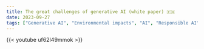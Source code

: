 ```yaml
---
title: The great challenges of generative AI (white paper) 🇫🇷
date: 2023-09-27
tags: ["Generative AI", "Environmental impacts", "AI", "Responsible AI"]
---
```


{{< youtube uf62I49mmok >}}
